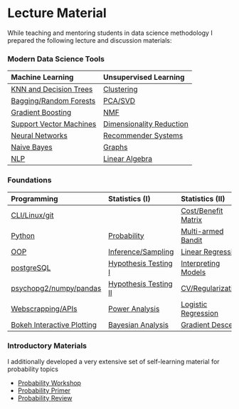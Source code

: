 # Lecture Material

While teaching and mentoring students in data science methodology I prepared the following lecture and discussion materials:

### Modern Data Science Tools

| Machine Learning                                            | Unsupervised Learning                                                                   |
|:------------------------------------------------------------|:----------------------------------------------------------------------------------------|
| [KNN and Decision Trees](http://www.google.com)   | [Clustering](MYLECTURES/kMeansNhierclust/kmeansNhierclust.pdf)                                    |
| [Bagging/Random Forests](MYLECTURES/baggingANDrfs/bNrf.pdf) | [PCA/SVD](MYLECTURES/PCA/pca.pdf)                                                       |
| [Gradient Boosting](MYLECTURES/boosting/boosting.pdf)       | [NMF](MYLECTURES/NMF/nmf.pdf)                                                           |
| [Support Vector Machines](MYLECTURES/svm/SVM2.pdf)          | [Dimensionality Reduction](MYLECTURES/one_hour_lectures/dimensionality_reduction.ipynb) |
| [Neural Networks](MYLECTURES/NN/nn.pdf)                     | [Recommender Systems](MYLECTURES/recsys/rs.pdf)                                         |
| [Naive Bayes](MYLECTURES/NLP_NB/nb.pdf)                     | [Graphs](MYLECTURES/graphs/networks.pdf)                                                |
| [NLP](http://www.google.com)                                | [Linear Algebra](week_3_linmod/linmodreview.pdf)                                        |


### Foundations

| Programming  	             		 		      | Statistics (I)      	     	      	      	            | Statistics (II)      	     	      	      	                           |
|:------------------------------------------------------------|:------------------------------------------------------------|:-----------------------------------------------------------------------------|
| [CLI/Linux/git](http://www.google.com)                      |                                                             | [Cost/Benefit Matrix](http://www.google.com)                                 |
| [Python](http://www.google.com)                             | [Probability](MYLECTURES/probs/probs.pdf)                   | [Multi-armed Bandit](MYLECTURES/multi-armed-bandit/multi_armed_bandit.pdf)   |
| [OOP](http://www.google.com)                                | [Inference/Sampling](MYLECTURES/inference/inference.ipynb)  | [Linear Regression](MYLECTURES/reg/reg.pdf)                                  |
| [postgreSQL](MYLECTURES/my_sql/sql.pdf)                     | [Hypothesis Testing I](MYLECTURES/testing/testing.ipynb)    | [Interpreting Models](MYLECTURES/one_hour_lectures/interpreting_lms.ipynb)   |
| [psychopg2/numpy/pandas](MYLECTURES/pandas/pandas2.ipynb)   | [Hypothesis Testing II](MYLECTURES/testing/tests.pdf)       | [CV/Regularization](MYLECTURES/shrink/regularize.pdf)                        |
| [Webscrapping/APIs](http://www.google.com)                  | [Power Analysis](MYLECTURES/power_bayes/power.ipynb)        | [Logistic Regression](MYLECTURES/logistic/logistic.pdf)                      |
| [Bokeh Interactive Plotting](http://www.google.com)         | [Bayesian Analysis](MYLECTURES/power_bayes/bayes.ipynb)     | [Gradient Descent](MYLECTURES/gradient_decent/gd.pdf)                        |



### Introductory Materials

I additionally developed a very extensive set of self-learning material for probability topics
- [Probability Workshop](Probability)
- [Probability Primer](stats-shortcourse)
- [Probability Review](MYLECTURES/week_2_probstat/probstatreview.pdf)